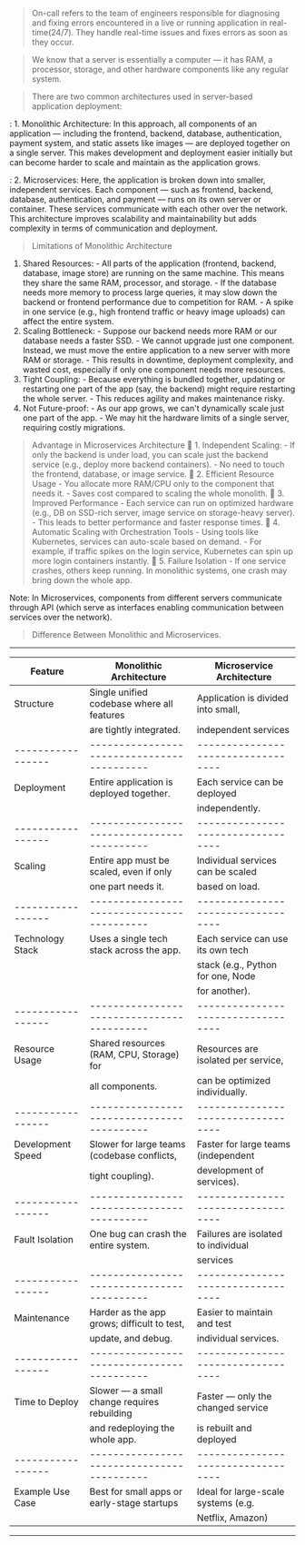 > On-call refers to the team of engineers responsible for diagnosing and fixing errors encountered in a live or running application in real-time(24/7). They handle real-time issues and fixes errors as soon as they occur.

> We know that a server is essentially a computer — it has RAM, a processor, storage, and other hardware components like any regular system.

> There are two common architectures used in server-based application deployment:

  : 1. Monolithic Architecture: In this approach, all components of an application — including the frontend, backend, database, authentication, payment system, and static assets like images — are deployed together on a single server. This makes development and deployment easier initially but can become harder to scale and maintain as the application grows.
  
  : 2. Microservices: Here, the application is broken down into smaller, independent services. Each component — such as frontend, backend, database, authentication, and payment — runs on its own server or container. These services communicate with each other over the network. This architecture improves scalability and maintainability but adds complexity in terms of communication and deployment.

> Limitations of Monolithic Architecture
  1. Shared Resources:
    - All parts of the application (frontend, backend, database, image store) are running on the same machine. This means they share the same RAM, processor, and storage.
    - If the database needs more memory to process large queries, it may slow down the backend or frontend performance due to competition for RAM.
    - A spike in one service (e.g., high frontend traffic or heavy image uploads) can affect the entire system.
  2. Scaling Bottleneck:
    - Suppose our backend needs more RAM or our database needs a faster SSD.
    - We cannot upgrade just one component. Instead, we must move the entire application to a new server with more RAM or storage.
    - This results in downtime, deployment complexity, and wasted cost, especially if only one component needs more resources.
  3. Tight Coupling:
    - Because everything is bundled together, updating or restarting one part of the app (say, the backend) might require restarting the whole server.
    - This reduces agility and makes maintenance risky.
  4. Not Future-proof:
    - As our app grows, we can't dynamically scale just one part of the app.
    - We may hit the hardware limits of a single server, requiring costly migrations.


> Advantage in Microservices Architecture
  🔹 1. Independent Scaling:
    - If only the backend is under load, you can scale just the backend service (e.g., deploy more backend containers).
    - No need to touch the frontend, database, or image service.
  🔹 2. Efficient Resource Usage
    - You allocate more RAM/CPU only to the component that needs it.
    - Saves cost compared to scaling the whole monolith.
  🔹 3. Improved Performance
    - Each service can run on optimized hardware (e.g., DB on SSD-rich server, image service on storage-heavy server).
    - This leads to better performance and faster response times.
  🔹 4. Automatic Scaling with Orchestration Tools
    - Using tools like Kubernetes, services can auto-scale based on demand.
    - For example, if traffic spikes on the login service, Kubernetes can spin up more login containers instantly.
  🔹 5. Failure Isolation
    - If one service crashes, others keep running. In monolithic systems, one crash may bring down the whole app.

Note: In Microservices, components from different servers communicate through API (which serve as interfaces enabling communication between services over the network).

> Difference Between Monolithic and Microservices.
 _____________________________________________________________________________________________________
| Feature           | Monolithic Architecture                    | Microservice Architecture          |
| ----------------- | ------------------------------------------ | ---------------------------------- | 
| Structure         | Single unified codebase where all features | Application is divided into small, | 
|                   | are tightly integrated.                    | independent services               |
| ----------------- | ------------------------------------------ | ---------------------------------- | 
| Deployment        | Entire application is deployed together.   | Each service can be deployed       |
|                   |                                            | independently.                     |
| ----------------- | ------------------------------------------ | ---------------------------------- | 
| Scaling           | Entire app must be scaled, even if only    | Individual services can be scaled  |
|                   | one part needs it.                         | based on load.                     |
| ----------------- | ------------------------------------------ | ---------------------------------- | 
| Technology Stack  | Uses a single tech stack across the app.   | Each service can use its own tech  |
|                   |                                            | stack (e.g., Python for one, Node  | 
|                   |                                            | for another).                      |
| ----------------- | ------------------------------------------ | ---------------------------------- | 
| Resource Usage    | Shared resources (RAM, CPU, Storage) for   | Resources are isolated per service,|
|                   | all components.                            | can be optimized individually.     |
| ----------------- | ------------------------------------------ | ---------------------------------- | 
| Development Speed | Slower for large teams (codebase conflicts,| Faster for large teams (independent|
|                   | tight coupling).                           | development of services).          |
| ----------------- | ------------------------------------------ | ---------------------------------- | 
| Fault Isolation   | One bug can crash the entire system.       | Failures are isolated to individual| 
|                   |                                            | services                           |
| ----------------- | ------------------------------------------ | ---------------------------------- | 
| Maintenance       | Harder as the app grows; difficult to test,| Easier to maintain and test        |  
|                   | update, and debug.                         | individual services.               |
| ----------------- | ------------------------------------------ | ---------------------------------- | 
| Time to Deploy    | Slower — a small change requires rebuilding| Faster — only the changed service  |
|                   | and redeploying the whole app.             | is rebuilt and deployed            |
| ----------------- | ------------------------------------------ | ---------------------------------- | 
| Example Use Case  | Best for small apps or early-stage startups| Ideal for large-scale systems (e.g.|
|                   |                                            | Netflix, Amazon)                   |
-------------------------------------------------------------------------------------------------------
